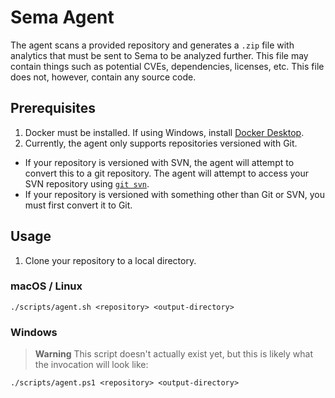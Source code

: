 # Sema Agent

The agent scans a provided repository and generates a `.zip` file with analytics
that must be sent to Sema to be analyzed further.  This file may contain things
such as potential CVEs, dependencies, licenses, etc. This file does not, however,
contain any source code.

## Prerequisites

1. Docker must be installed. If using Windows, install [Docker Desktop][1].
2. Currently, the agent only supports repositories versioned with Git.
  - If your repository is versioned with SVN, the agent will attempt to convert
    this to a git repository. The agent will attempt to access your SVN repository
    using [`git svn`][2].
  - If your repository is versioned with something other than Git or SVN, you must
    first convert it to Git.

## Usage

1. Clone your repository to a local directory.

### macOS / Linux
```
./scripts/agent.sh <repository> <output-directory>
```

### Windows
> **Warning**
> This script doesn't actually exist yet, but this is likely what the invocation
> will look like:
```
./scripts/agent.ps1 <repository> <output-directory>
```

[1]: https://www.docker.com/products/docker-desktop/
[2]: https://git-scm.com/docs/git-svn
